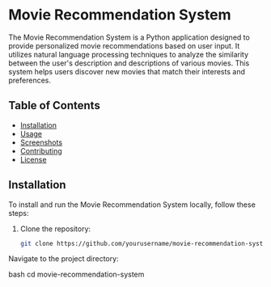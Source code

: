 # Movie Recommendation System

The Movie Recommendation System is a Python application designed to provide personalized movie recommendations based on user input. It utilizes natural language processing techniques to analyze the similarity between the user's description and descriptions of various movies. This system helps users discover new movies that match their interests and preferences.

## Table of Contents

- [Installation](#installation)
- [Usage](#usage)
- [Screenshots](#screenshots)
- [Contributing](#contributing)
- [License](#license)

## Installation

To install and run the Movie Recommendation System locally, follow these steps:

1. Clone the repository:

   ```bash
   git clone https://github.com/yourusername/movie-recommendation-system.git
Navigate to the project directory:

bash
cd movie-recommendation-system
